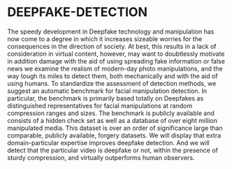# DEEPFAKE-DETECTION
The speedy development in Deepfake technology and manipulation has now come  to a degree in which it increases sizeable worries for the consequences in the  direction of society. At best, this results in a lack of consideration in virtual  content, however, may want to doubtlessly motivate in addition damage with the  aid of using spreading fake information or false news we examine the realism of  modern-day photo manipulations, and the way tough its miles to detect them, both  mechanically and with the aid of using humans. To standardize the assessment of  detection methods, we suggest an automatic benchmark for facial manipulation  detection. In particular, the benchmark is primarily based totally on Deepfakes  as distinguished representatives for facial manipulations at random compression  ranges and sizes. The benchmark is publicly available and consists of a hidden  check set as well as a database of over eight million manipulated media. This  dataset is over an order of significance large than comparable, publicly  available, forgery datasets. We will display that extra domain-particular  expertise improves deepfake detection. And we will detect that the particular  video is deepfake or not, within the presence of sturdy compression, and virtually  outperforms human observers.
